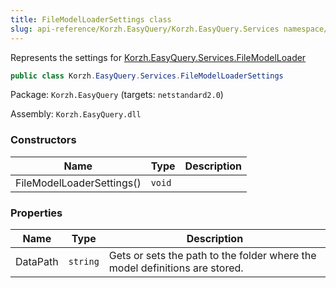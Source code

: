 ```yaml
---
title: FileModelLoaderSettings class
slug: api-reference/Korzh.EasyQuery/Korzh.EasyQuery.Services namespace/filemodelloadersettings-class
---
```



Represents the settings for [Korzh.EasyQuery.Services.FileModelLoader](/api-reference/korzh-easyquery/korzh-easyquery-services-namespace/filemodelloader-class)
```csharp
public class Korzh.EasyQuery.Services.FileModelLoaderSettings

```
Package: `Korzh.EasyQuery` (targets: `netstandard2.0`)

Assembly: `Korzh.EasyQuery.dll`

### Constructors

| Name | Type | Description | 
| --- | --- | --- | 
| FileModelLoaderSettings() | `void` |  | 


### Properties

| Name | Type | Description | 
| --- | --- | --- | 
| DataPath | `string` | Gets or sets the path to the folder where the model definitions are stored. |